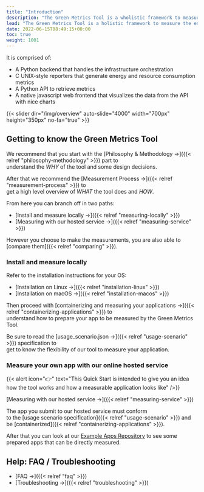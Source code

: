 ```yaml
---
title: "Introduction"
description: "The Green Metrics Tool is a wholistic framework to measure the energy / co2 of your application."
lead: "The Green Metrics Tool is a holistic framework to measure the energy / co2 of your application."
date: 2022-06-15T08:49:15+00:00
toc: true
weight: 1001
---
```



It is comprised of:

- A Python backend that handles the infrastructure orchestration
- C UNIX-style reporters that generate energy and resource consumption metrics
- A Python API to retrieve metrics
- A native javascript web frontend that visualizes the data from the API with nice charts

{{< slider dir="/img/overview" auto-slide="4000" width="700px" height="350px" no-fa="true" >}}

## Getting to know the Green Metrics Tool

We recommend that you start with the [Philosophy & Methodology →]({{< relref "philosophy-methodology" >}}) part to  
understand the *WHY* of the tool and some design decisions.

After that we recommend the [Measurement Process →]({{< relref "measurement-process" >}}) to  
get a high level overview of *WHAT* the tool does and *HOW*.

From here you can branch off in two paths:

- [Install and measure locally →]({{< relref "measuring-locally" >}})
- [Measuring with our hosted service →]({{< relref "measuring-service" >}})

However you choose to make the measurements, you are also able to [compare them]({{< relref "comparing" >}}).

### Install and measure locally

Refer to the installation instructions for your OS:

- [Installation on Linux →]({{< relref "installation-linux" >}})
- [Installation on macOS →]({{< relref "installation-macos" >}})

Then proceed with [containerizing and measuring your applications →]({{< relref "containerizing-applications" >}}) to  
understand how to prepare your app to be measured by the Green Metrics Tool.

Be sure to read the [usage_scenario.json →]({{< relref "usage-scenario" >}}) specification to  
get to know the flexibility of our tool to measure your application.

### Measure your own app with our online hosted service

{{< alert icon="👉" text="This Quick Start is intended to give you an idea how the tool works and how a measurable application looks like" />}}

[Measuring with our hosted service →]({{< relref "measuring-service" >}})

The app you submit to our hosted service must conform  
to the [usage scenario specification]({{< relref "usage-scenario" >}})  and be [containerized]({{< relref "containerizing-applications" >}}).

After that you can look at our [Example Apps Repository](https://github.com/green-coding-berlin/example-applications) to see some prepared apps that can be directly measured.


## Help: FAQ / Troubleshooting

- [FAQ →]({{< relref "faq" >}})
- [Troubleshooting →]({{< relref "troubleshooting" >}})
